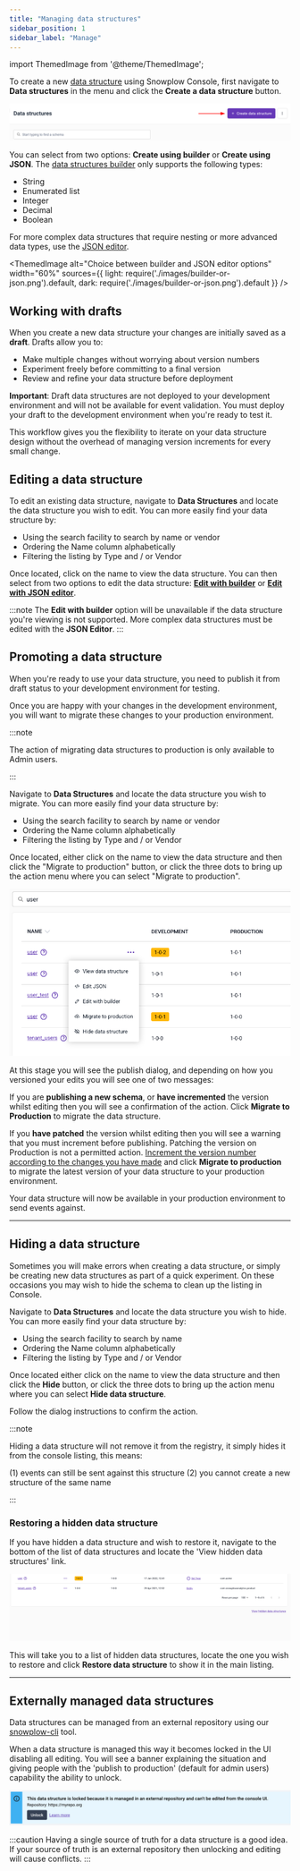 ```yaml
---
title: "Managing data structures"
sidebar_position: 1
sidebar_label: "Manage"
---
```


import ThemedImage from '@theme/ThemedImage';

To create a new [data structure](/docs/fundamentals/schemas/index.md) using Snowplow Console, first navigate to **Data structures** in the menu and click the **Create a data structure** button.

![](images/image-1.png)

You can select from two options: **Create using builder** or **Create using JSON**. The [data structures builder](/docs/data-product-studio/data-structures/manage/builder/index.md) only supports the following types:

- String
- Enumerated list
- Integer
- Decimal
- Boolean

For more complex data structures that require nesting or more advanced data types, use the [JSON editor](/docs/data-product-studio/data-structures/manage/json-editor/index.md).

<ThemedImage
  alt="Choice between builder and JSON editor options"
  width="60%"
  sources={{
    light: require('./images/builder-or-json.png').default,
    dark: require('./images/builder-or-json.png').default
  }}
/>

## Working with drafts

When you create a new data structure your changes are initially saved as a **draft**. Drafts allow you to:

- Make multiple changes without worrying about version numbers
- Experiment freely before committing to a final version
- Review and refine your data structure before deployment

**Important**: Draft data structures are not deployed to your development environment and will not be available for event validation. You must deploy your draft to the development environment when you're ready to test it.

This workflow gives you the flexibility to iterate on your data structure design without the overhead of managing version increments for every small change.

## Editing a data structure

To edit an existing data structure, navigate to **Data Structures** and locate the data structure you wish to edit. You can more easily find your data structure by:

- Using the search facility to search by name or vendor
- Ordering the Name column alphabetically
- Filtering the listing by Type and / or Vendor

Once located, click on the name to view the data structure. You can then select from two options to edit the data structure: [**Edit with builder**](./builder/index.md#editing-a-data-structure-with-the-data-structures-builder) or [**Edit with JSON editor**](./json-editor/index.md#editing-a-data-structure-with-the-json-editor).

:::note
The **Edit with builder** option will be unavailable if the data structure you're viewing is not supported. More complex data structures must be edited with the **JSON Editor**.
:::

## Promoting a data structure

When you're ready to use your data structure, you need to publish it from draft status to your development environment for testing.

Once you are happy with your changes in the development environment, you will want to migrate these changes to your production environment.

:::note

The action of migrating data structures to production is only available to Admin users.

:::

Navigate to **Data Structures** and locate the data structure you wish to migrate. You can more easily find your data structure by:

- Using the search facility to search by name or vendor
- Ordering the Name column alphabetically
- Filtering the listing by Type and / or Vendor

Once located, either click on the name to view the data structure and then click the "Migrate to production" button, or click the three dots to bring up the action menu where you can select "Migrate to production".

![](images/image-8.png)

At this stage you will see the publish dialog, and depending on how you versioned your edits you will see one of two messages:

If you are **publishing a new schema**, or **have incremented** the version whilst editing then you will see a confirmation of the action. Click **Migrate to Production** to migrate the data structure.

If you **have patched** the version whilst editing then you will see a warning that you must increment before publishing. Patching the version on Production is not a permitted action. [Increment the version number according to the changes you have made](/docs/data-product-studio/data-structures/version-amend/index.md) and click **Migrate to production** to migrate the latest version of your data structure to your production environment.

Your data structure will now be available in your production environment to send events against.

* * *

## Hiding a data structure

Sometimes you will make errors when creating a data structure, or simply be creating new data structures as part of a quick experiment. On these occasions you may wish to hide the schema to clean up the listing in Console.

Navigate to **Data Structures** and locate the data structure you wish to hide. You can more easily find your data structure by:

- Using the search facility to search by name
- Ordering the Name column alphabetically
- Filtering the listing by Type and / or Vendor

Once located either click on the name to view the data structure and then click the **Hide** button, or click the three dots to bring up the action menu where you can select **Hide data structure**.

Follow the dialog instructions to confirm the action.

:::note

Hiding a data structure will not remove it from the registry, it simply hides it from the console listing, this means:

(1) events can still be sent against this structure
(2) you cannot create a new structure of the same name

:::

### Restoring a hidden data structure

If you have hidden a data structure and wish to restore it, navigate to the bottom of the list of data structures and locate the 'View hidden data structures' link.

![](images/image-9.png)

This will take you to a list of hidden data structures, locate the one you wish to restore and click **Restore data structure** to show it in the main listing.

* * *

## Externally managed data structures

Data structures can be managed from an external repository using our [snowplow-cli](/docs/data-product-studio/data-structures/manage/cli/index.md) tool.

When a data structure is managed this way it becomes locked in the UI disabling all editing. You will see a banner explaining the situation and giving people with the 'publish to production' (default for admin users) capability the ability to unlock.

![](images/locked-ds.png)

:::caution
Having a single source of truth for a data structure is a good idea. If your source of truth is an external repository then unlocking and editing will cause conflicts.
:::
